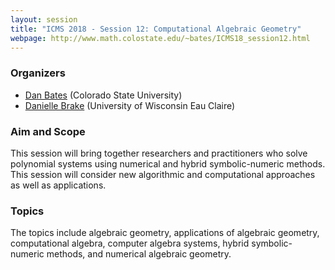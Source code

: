 ```yaml
---
layout: session
title: "ICMS 2018 - Session 12: Computational Algebraic Geometry"
webpage: http://www.math.colostate.edu/~bates/ICMS18_session12.html
---
```

### Organizers

*   [Dan Bates](mailto:bates@math.colostate.edu) (Colorado State University)
*   [Danielle Brake](mailto:brakeda@uwec.edu) (University of Wisconsin Eau Claire)

### Aim and Scope

This session will bring together researchers and practitioners who solve polynomial systems using numerical and hybrid symbolic-numeric methods. This session will consider new algorithmic and computational approaches as well as applications.

### Topics

The topics include algebraic geometry, applications of algebraic geometry, computational algebra, computer algebra systems, hybrid symbolic-numeric methods, and numerical algebraic geometry. 

